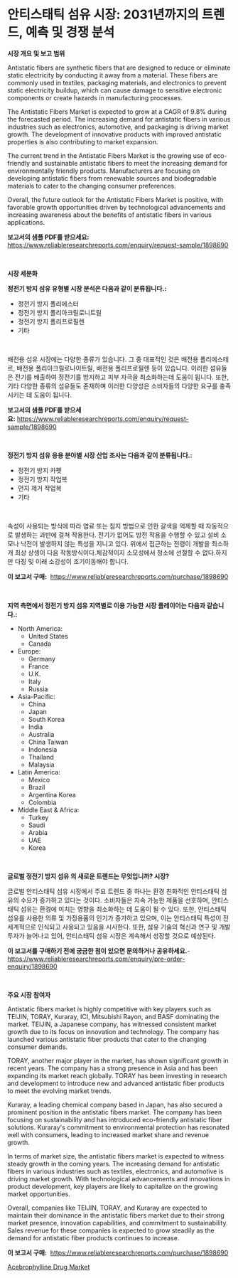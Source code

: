 <p><h1>안티스태틱 섬유 시장: 2031년까지의 트렌드, 예측 및 경쟁 분석</h1></p><p><strong>시장 개요 및 보고 범위</strong></p>
<p><p>Antistatic fibers are synthetic fibers that are designed to reduce or eliminate static electricity by conducting it away from a material. These fibers are commonly used in textiles, packaging materials, and electronics to prevent static electricity buildup, which can cause damage to sensitive electronic components or create hazards in manufacturing processes.</p><p>The Antistatic Fibers Market is expected to grow at a CAGR of 9.8% during the forecasted period. The increasing demand for antistatic fibers in various industries such as electronics, automotive, and packaging is driving market growth. The development of innovative products with improved antistatic properties is also contributing to market expansion.</p><p>The current trend in the Antistatic Fibers Market is the growing use of eco-friendly and sustainable antistatic fibers to meet the increasing demand for environmentally friendly products. Manufacturers are focusing on developing antistatic fibers from renewable sources and biodegradable materials to cater to the changing consumer preferences.</p><p>Overall, the future outlook for the Antistatic Fibers Market is positive, with favorable growth opportunities driven by technological advancements and increasing awareness about the benefits of antistatic fibers in various applications.</p></p>
<p><strong>보고서의 샘플 PDF를 받으세요:</strong> <a href="https://www.reliableresearchreports.com/enquiry/request-sample/1898690">https://www.reliableresearchreports.com/enquiry/request-sample/1898690</a></p>
<p>&nbsp;</p>
<p><strong>시장 세분화</strong></p>
<p><strong>정전기 방지 섬유 유형별 시장 분석은 다음과 같이 분류됩니다.:</strong></p>
<p><ul><li>정전기 방지 폴리에스터</li><li>정전기 방지 폴리아크릴로니트릴</li><li>정전기 방지 폴리프로필렌</li><li>기타</li></ul></p>
<p>&nbsp;</p>
<p><p>배전용 섬유 시장에는 다양한 종류가 있습니다. 그 중 대표적인 것은 배전용 폴리에스테르, 배전용 폴리아크릴로나이트릴, 배전용 폴리프로필렌 등이 있습니다. 이러한 섬유들은 전기를 배출하여 정전기를 방지하고 피부 자극을 최소화하는데 도움이 됩니다. 또한, 기타 다양한 종류의 섬유들도 존재하며 이러한 다양성은 소비자들의 다양한 요구를 충족시키는 데 도움이 됩니다.</p></p>
<p><strong>보고서의 샘플 PDF를 받으세요:</strong>&nbsp;<a href="https://www.reliableresearchreports.com/enquiry/request-sample/1898690">https://www.reliableresearchreports.com/enquiry/request-sample/1898690</a></p>
<p>&nbsp;</p>
<p><strong> 정전기 방지 섬유 응용 분야별 시장 산업 조사는 다음과 같이 분류됩니다.:</strong></p>
<p><ul><li>정전기 방지 카펫</li><li>정전기 방지 작업복</li><li>먼지 제거 작업복</li><li>기타</li></ul></p>
<p>&nbsp;</p>
<p><p>속성이 사용되는 방식에 따라 염료 또는 침지 방법으로 인한 갈색을 억제할 때 자동적으로 발생하는 과반에 걸쳐 작용한다. 전기가 없어도 방전 작용을 수행할 수 있고 설비 소모나 낙전이 발생하지 않는 특성을 지니고 있다. 위에서 접근하는 전령이 개발을 최소하 개 최상 상셍이 다음 작동방식이다.체감적이지 소모성에서 청소에 선절할 수 없다.하지만 다징 및 이래 소강성이 조기이동해야 합니다.</p></p>
<p><strong>이 보고서 구매:</strong>&nbsp; <a href="https://www.reliableresearchreports.com/purchase/1898690">https://www.reliableresearchreports.com/purchase/1898690</a></p>
<p>&nbsp;</p>
<p><strong>지역 측면에서 정전기 방지 섬유 지역별로 이용 가능한 시장 플레이어는 다음과 같습니다.:</strong></p>
<p><ul>
    <li>
        North America:
        <ul>
            <li>United States</li>
            <li>Canada</li>
        </ul>
    </li>
    <li>
        Europe:
        <ul>
            <li>Germany</li>
            <li>France</li>
            <li>U.K.</li>
            <li>Italy</li>
            <li>Russia</li>
        </ul>
    </li>
    <li>
        Asia-Pacific:
        <ul>
            <li>China</li>
            <li>Japan</li>
            <li>South Korea</li>
            <li>India</li>
            <li>Australia</li>
            <li>China Taiwan</li>
            <li>Indonesia</li>
            <li>Thailand</li>
            <li>Malaysia</li>
        </ul>
    </li>
    <li>
        Latin America:
        <ul>
            <li>Mexico</li>
            <li>Brazil</li>
            <li>Argentina Korea</li>
            <li>Colombia</li>
        </ul>
    </li>
    <li>
        Middle East & Africa:
        <ul>
            <li>Turkey</li>
            <li>Saudi</li>
            <li>Arabia</li>
            <li>UAE</li>
            <li>Korea</li>
        </ul>
    </li>
    </ul></p>
<p>&nbsp;</p>
<p><strong>글로벌 정전기 방지 섬유 의 새로운 트렌드는 무엇입니까? 시장?</strong></p>
<p><p>글로벌 안티스태틱 섬유 시장에서 주요 트렌드 중 하나는 환경 친화적인 안티스태틱 섬유의 수요가 증가하고 있다는 것이다. 소비자들은 지속 가능한 제품을 선호하며, 안티스태틱 섬유는 환경에 미치는 영향을 최소화하는 데 도움이 될 수 있다. 또한, 안티스태틱 섬유를 사용한 의류 및 가정용품의 인기가 증가하고 있으며, 이는 안티스태틱 특성이 전 세계적으로 인식되고 사용되고 있음을 시사한다. 또한, 섬유 기술의 혁신과 연구 및 개발 투자가 늘어나고 있어, 안티스태틱 섬유 시장은 계속해서 성장할 것으로 예상된다.</p></p>
<p><strong>이 보고서를 구매하기 전에 궁금한 점이 있으면 문의하거나 공유하세요.</strong>- <a href="https://www.reliableresearchreports.com/enquiry/pre-order-enquiry/1898690">https://www.reliableresearchreports.com/enquiry/pre-order-enquiry/1898690</a></p>
<p>&nbsp;</p>
<p><strong>주요 시장 참여자</strong></p>
<p><p>Antistatic fibers market is highly competitive with key players such as TEIJIN, TORAY, Kuraray, ICI, Mitsubishi Rayon, and BASF dominating the market. TEIJIN, a Japanese company, has witnessed consistent market growth due to its focus on innovation and technology. The company has launched various antistatic fiber products that cater to the changing consumer demands. </p><p>TORAY, another major player in the market, has shown significant growth in recent years. The company has a strong presence in Asia and has been expanding its market reach globally. TORAY has been investing in research and development to introduce new and advanced antistatic fiber products to meet the evolving market trends.</p><p>Kuraray, a leading chemical company based in Japan, has also secured a prominent position in the antistatic fibers market. The company has been focusing on sustainability and has introduced eco-friendly antistatic fiber solutions. Kuraray's commitment to environmental protection has resonated well with consumers, leading to increased market share and revenue growth.</p><p>In terms of market size, the antistatic fibers market is expected to witness steady growth in the coming years. The increasing demand for antistatic fibers in various industries such as textiles, electronics, and automotive is driving market growth. With technological advancements and innovations in product development, key players are likely to capitalize on the growing market opportunities.</p><p>Overall, companies like TEIJIN, TORAY, and Kuraray are expected to maintain their dominance in the antistatic fibers market due to their strong market presence, innovation capabilities, and commitment to sustainability. Sales revenue for these companies is expected to grow steadily as the demand for antistatic fiber products continues to increase.</p></p>
<p><strong>이 보고서 구매:</strong>&nbsp;&nbsp;<a href="https://www.reliableresearchreports.com/purchase/1898690">https://www.reliableresearchreports.com/purchase/1898690</a></p>
<p><p><a href="https://picayune-night-cbd.notion.site/Acebrophylline-Drug-Market-Size-Market-Trends-and-Growth-Outlook-forecasted-for-period-from-2024-t-f7940df9bbd64772b1cc3f01159ff175">Acebrophylline Drug Market</a></p></p>
